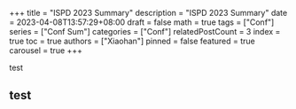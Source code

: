 +++
title = "ISPD 2023 Summary"
description = "ISPD 2023 Summary"
date = 2023-04-08T13:57:29+08:00
draft = false
math = true
tags = ["Conf"]
series = ["Conf Sum"]
categories = ["Conf"]
relatedPostCount = 3
index = true
toc = true
authors = ["Xiaohan"]
pinned = false
featured = true
carousel = true
+++

test

<!--more-->

## test

<!--more-->
